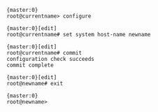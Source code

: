     {master:0}
    root@currentname> configure
    
    {master:0}[edit]
    root@currentname# set system host-name newname
    
    {master:0}[edit]
    root@currentname# commit
    configuration check succeeds
    commit complete
    
    {master:0}[edit]
    root@newname# exit

    {master:0}
    root@newname>
